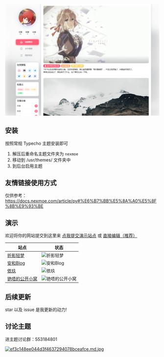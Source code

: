 ![预览图](screenshot.png)

## 安装
按照常规 Typecho 主题安装即可

1. 解压后重命名主题文件夹为 `nexmoe`
2. 移动到 /usr/themes/ 文件夹中
3. 到后台启用主题

## 友情链接使用方式
仅供参考：https://docs.nexmoe.com/article/py#%E6%B7%BB%E5%8A%A0%E5%8F%8B%E9%93%BE

## 演示

欢迎将你的网站提交到这里来 [点我提交演示站点](https://github.com/theme-nexmoe/typecho-theme-nexmoe/discussions/28) 或 [直接编辑（推荐）](https://github.com/theme-nexmoe/typecho-theme-nexmoe/edit/master/README.md)

| 站点                                  | 状态                                                         |
| ------------------------------------- | ------------------------------------------------------------ |
| [折影轻梦](http://typecho.nexmoe.com/?theme=nexmoe)       | ![折影轻梦](https://img.shields.io/website?url=http://typecho.nexmoe.com/) |
| [安和Blog](https://lolicorn.com) | ![安和Blog](https://img.shields.io/website?url=https://lolicorn.com)  |
| [依玖](https://kukiisama.top/) | ![依玖](https://img.shields.io/website?url=https://kukiisama.top/)  |
| [铯唔的公开小窝](https://srv.pub/) | ![铯唔的公开小窝](https://img.shields.io/website?url=https://srv.pub/)  |

## 后续更新
star 以及 issue 是我更新的动力!

## 讨论主题
进主题讨论群：553184801

[![ef3c148ee044d3f4637294078bceafce.md.jpg](https://i.dawnlab.me/ef3c148ee044d3f4637294078bceafce.md.jpg)](https://i.speed.moe/image/6iCl)
